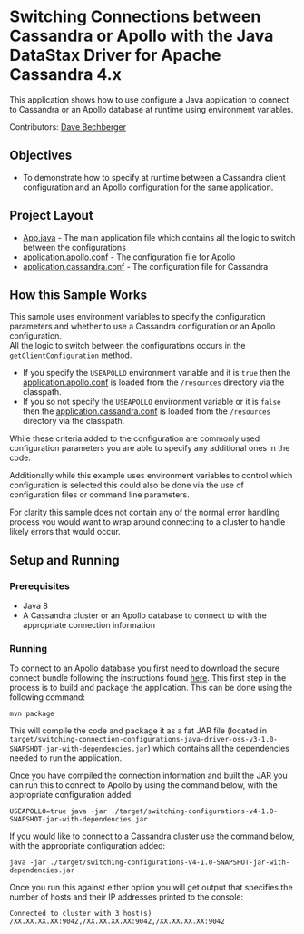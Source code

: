 # Switching Connections between Cassandra or Apollo with the Java DataStax Driver for Apache Cassandra 4.x
This application shows how to use configure a Java application to connect to Cassandra or an Apollo database at runtime using environment variables.

Contributors: [Dave Bechberger](https://github.com/bechbd) 

## Objectives
* To demonstrate how to specify at runtime between a Cassandra client configuration and an Apollo configuration for the same application.

## Project Layout
* [App.java](/src/main/java/com/datastax/examples/App.java) - The main application file which contains all the logic to switch between the configurations
* [application.apollo.conf](/src/main/resources/application.apollo.conf) - The configuration file for Apollo
* [application.cassandra.conf](/src/main/resources/application.cassandra.conf)  - The configuration file for Cassandra

## How this Sample Works
This sample uses environment variables to specify the configuration parameters and whether to use a Cassandra configuration or an Apollo configuration.  
All the logic to switch between the configurations occurs in the `getClientConfiguration` method.  
* If you specify the `USEAPOLLO` environment variable and it is `true` then the [application.apollo.conf](/src/main/resources/application.apollo.conf) 
is loaded from the `/resources` directory via the classpath.
* If you so not specify the `USEAPOLLO` environment variable or it is `false` then the [application.cassandra.conf](/src/main/resources/application.cassandra.conf) 
is loaded from the `/resources` directory via the classpath.

While these criteria added to the configuration are commonly used configuration parameters you are able to specify any additional ones in the code. 

Additionally while this example uses environment variables to control which configuration is selected this could also be done via the use of configuration files or command line parameters.

For clarity this sample does not contain any of the normal error handling process you would want to wrap around connecting to a cluster to handle likely errors that would occur.

## Setup and Running

### Prerequisites
* Java 8
* A Cassandra cluster or an Apollo database to connect to with the appropriate connection information

### Running

To connect to an Apollo database you first need to download the secure connect bundle following the instructions found [here](https://docs.datastax.com/en/landing_page/doc/landing_page/cloud.html).
This first step in the process is to build and package the application.  This can be done using the following command:

`mvn package`

This will compile the code and package it as a fat JAR file (located in `target/switching-connection-configurations-java-driver-oss-v3-1.0-SNAPSHOT-jar-with-dependencies.jar`) 
which contains all the dependencies needed to run the application.

Once you have compiled the connection information and built the JAR you can run this to connect to Apollo by using the command below, with the appropriate configuration added:

`USEAPOLLO=true java -jar ./target/switching-configurations-v4-1.0-SNAPSHOT-jar-with-dependencies.jar `

If you would like to connect to a Cassandra cluster use the command below, with the appropriate configuration added:

`java -jar ./target/switching-configurations-v4-1.0-SNAPSHOT-jar-with-dependencies.jar 
`

Once you run this against either option you will get output that specifies the number of hosts and their IP addresses printed to the console:

```Connected to cluster with 3 host(s) /XX.XX.XX.XX:9042,/XX.XX.XX.XX:9042,/XX.XX.XX.XX:9042```
